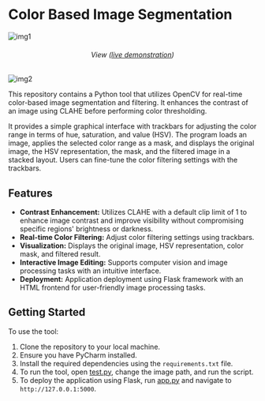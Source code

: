 # Color Based Image Segmentation
![img1](https://github.com/amedsalim/Color-Based-Image-Segmentation/assets/126220185/3bcf5e0e-ef13-4050-9e1f-5b5764e1f4e4)
<h6 align="center">View (<a href="https://hsv-segmentation-8665d7d73b94.herokuapp.com/">live demonstration</a>)</h6>

![img2](https://github.com/amedsalim/Color-Based-Image-Segmentation/assets/126220185/ab56161e-b130-4e64-9b35-846abb371181)

This repository contains a Python tool that utilizes OpenCV for real-time color-based image segmentation and filtering. It enhances the contrast of an image using CLAHE before performing color thresholding.

It provides a simple graphical interface with trackbars for adjusting the color range in terms of hue, saturation, and value (HSV). The program loads an image, applies the selected color range as a mask, and displays the original image, the HSV representation, the mask, and the filtered image in a stacked layout. Users can fine-tune the color filtering settings with the trackbars.

## Features
- **Contrast Enhancement:** Utilizes CLAHE with a default clip limit of 1 to enhance image contrast and improve visibility without compromising specific regions' brightness or darkness.
- **Real-time Color Filtering:** Adjust color filtering settings using trackbars.
- **Visualization:** Displays the original image, HSV representation, color mask, and filtered result.
- **Interactive Image Editing:** Supports computer vision and image processing tasks with an intuitive interface.
- **Deployment:** Application deployment using Flask framework with an HTML frontend for user-friendly image processing tasks.

## Getting Started

To use the tool:

1. Clone the repository to your local machine.
2. Ensure you have PyCharm installed.
3. Install the required dependencies using the `requirements.txt` file.
4. To run the tool, open [test.py](https://github.com/amedsalim/Color-Based-Image-Segmentation/blob/main/test.py), change the image path, and run the script.
5. To deploy the application using Flask, run [app.py](https://github.com/amedsalim/Color-Based-Image-Segmentation/blob/main/app.py) and navigate to `http://127.0.0.1:5000`.
